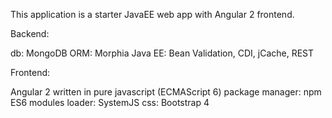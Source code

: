 
This application is a starter JavaEE web app with Angular 2 frontend. 

Backend:

  db: MongoDB
  ORM: Morphia
  Java EE: Bean Validation, CDI, jCache, REST
  
  
Frontend:

  Angular 2 written in pure javascript (ECMAScript 6)
  package manager: npm
  ES6 modules loader: SystemJS
  css: Bootstrap 4
  
